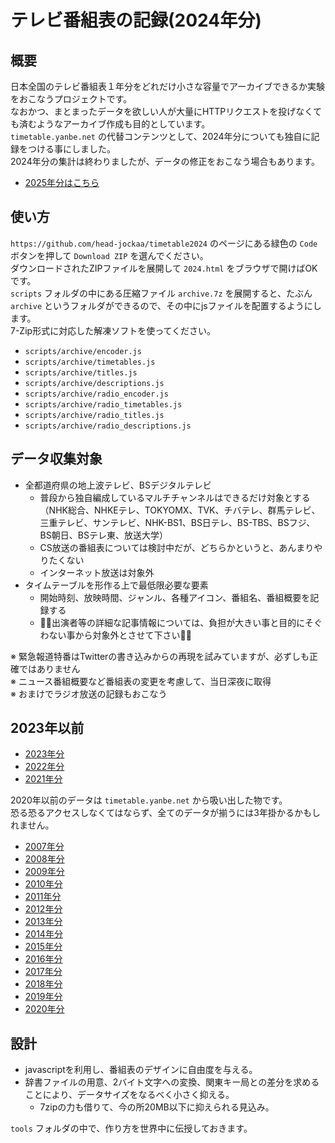 テレビ番組表の記録(2024年分)
==

概要
--

日本全国のテレビ番組表１年分をどれだけ小さな容量でアーカイブできるか実験をおこなうプロジェクトです。  
なおかつ、まとまったデータを欲しい人が大量にHTTPリクエストを投げなくても済むようなアーカイブ作成も目的としています。  
`timetable.yanbe.net` の代替コンテンツとして、2024年分についても独自に記録をつける事にしました。  
2024年分の集計は終わりましたが、データの修正をおこなう場合もあります。

* [2025年分はこちら](https://github.com/head-jockaa/timetable2025)

使い方
--

`https://github.com/head-jockaa/timetable2024` のページにある緑色の `Code` ボタンを押して `Download ZIP` を選んでください。  
ダウンロードされたZIPファイルを展開して `2024.html` をブラウザで開けばOKです。  
`scripts` フォルダの中にある圧縮ファイル `archive.7z` を展開すると、たぶん `archive` というフォルダができるので、その中にjsファイルを配置するようにします。  
7-Zip形式に対応した解凍ソフトを使ってください。

* `scripts/archive/encoder.js`
* `scripts/archive/timetables.js`
* `scripts/archive/titles.js`
* `scripts/archive/descriptions.js`
* `scripts/archive/radio_encoder.js`
* `scripts/archive/radio_timetables.js`
* `scripts/archive/radio_titles.js`
* `scripts/archive/radio_descriptions.js`

データ収集対象
--

* 全都道府県の地上波テレビ、BSデジタルテレビ
  * 普段から独自編成しているマルチチャンネルはできるだけ対象とする（NHK総合、NHKEテレ、TOKYOMX、TVK、チバテレ、群馬テレビ、三重テレビ、サンテレビ、NHK-BS1、BS日テレ、BS-TBS、BSフジ、BS朝日、BSテレ東、放送大学）
  * CS放送の番組表については検討中だが、どちらかというと、あんまりやりたくない
  * インターネット放送は対象外
* タイムテーブルを形作る上で最低限必要な要素
  * 開始時刻、放映時間、ジャンル、各種アイコン、番組名、番組概要を記録する
  * 🙇‍♀️出演者等の詳細な記事情報については、負担が大きい事と目的にそぐわない事から対象外とさせて下さい🙇‍♂️

※ 緊急報道特番はTwitterの書き込みからの再現を試みていますが、必ずしも正確ではありません  
※ ニュース番組概要など番組表の変更を考慮して、当日深夜に取得  
※ おまけでラジオ放送の記録もおこなう

2023年以前
--

* [2023年分](https://github.com/head-jockaa/timetable2023)
* [2022年分](https://github.com/head-jockaa/timetable2022)
* [2021年分](https://github.com/head-jockaa/timetable2021)

2020年以前のデータは `timetable.yanbe.net` から吸い出した物です。  
恐る恐るアクセスしなくてはならず、全てのデータが揃うには3年掛かるかもしれません。

* [2007年分](https://github.com/head-jockaa/timetable2007)
* [2008年分](https://github.com/head-jockaa/timetable2008)
* [2009年分](https://github.com/head-jockaa/timetable2009)
* [2010年分](https://github.com/head-jockaa/timetable2010)
* [2011年分](https://github.com/head-jockaa/timetable2011)
* [2012年分](https://github.com/head-jockaa/timetable2012)
* [2013年分](https://github.com/head-jockaa/timetable2013)
* [2014年分](https://github.com/head-jockaa/timetable2014)
* [2015年分](https://github.com/head-jockaa/timetable2015)
* [2016年分](https://github.com/head-jockaa/timetable2016)
* [2017年分](https://github.com/head-jockaa/timetable2017)
* [2018年分](https://github.com/head-jockaa/timetable2018)
* [2019年分](https://github.com/head-jockaa/timetable2019)
* [2020年分](https://github.com/head-jockaa/timetable2020)

設計
--

* javascriptを利用し、番組表のデザインに自由度を与える。
* 辞書ファイルの用意、2バイト文字への変換、関東キー局との差分を求めることにより、データサイズをなるべく小さく抑える。 
  * 7zipの力も借りて、今の所20MB以下に抑えられる見込み。

`tools` フォルダの中で、作り方を世界中に伝授しておきます。
